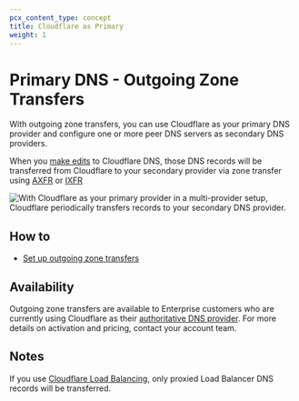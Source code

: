 ```yaml
---
pcx_content_type: concept
title: Cloudflare as Primary
weight: 1
---
```


# Primary DNS - Outgoing Zone Transfers

With outgoing zone transfers, you can use Cloudflare as your primary DNS provider and configure one or more peer DNS servers as secondary DNS providers.

When you [make edits](/dns/manage-dns-records/how-to/create-dns-records/) to Cloudflare DNS, those DNS records will be transferred from Cloudflare to your secondary provider via zone transfer using [AXFR](https://datatracker.ietf.org/doc/html/rfc5936) or [IXFR](https://datatracker.ietf.org/doc/html/rfc1995)

![With Cloudflare as your primary provider in a multi-provider setup, Cloudflare periodically transfers records to your secondary DNS provider.](/dns/static/cloudflare-as-primary.png)

## How to

- [Set up outgoing zone transfers](/dns/zone-setups/zone-transfers/cloudflare-as-primary/setup/)

## Availability

Outgoing zone transfers are available to Enterprise customers who are currently using Cloudflare as their [authoritative DNS provider](/dns/zone-setups/full-setup/). For more details on activation and pricing, contact your account team.

## Notes

If you use [Cloudflare Load Balancing](/load-balancing/), only proxied Load Balancer DNS records will be transferred.
